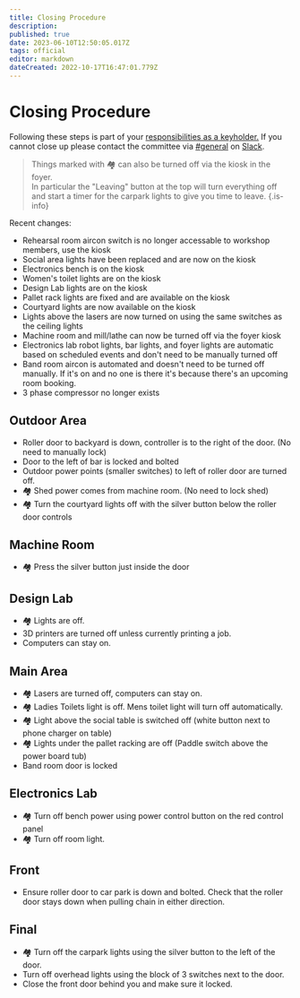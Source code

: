 ```yaml
---
title: Closing Procedure
description: 
published: true
date: 2023-06-10T12:50:05.017Z
tags: official
editor: markdown
dateCreated: 2022-10-17T16:47:01.779Z
---
```


# Closing Procedure

Following these steps is part of your [responsibilities as a keyholder.](/docs/committee/keyholder_responsibilities) If you cannot close up please contact the committee via [\#general](slack://channel?team=T0LQE2JNR&id=C0LQBEQ2Y) on [Slack](https://perart.io/slack).

> Things marked with 🏘️ can also be turned off via the kiosk in the foyer.<br>In particular the "Leaving" button at the top will turn everything off and start a timer for the carpark lights to give you time to leave.
{.is-info}


Recent changes:

* Rehearsal room aircon switch is no longer accessable to workshop members, use the kiosk
* Social area lights have been replaced and are now on the kiosk
* Electronics bench is on the kiosk
* Women's toilet lights are on the kiosk
* Design Lab lights are on the kiosk
* Pallet rack lights are fixed and are available on the kiosk
* Courtyard lights are now available on the kiosk
* Lights above the lasers are now turned on using the same switches as the ceiling lights
* Machine room and mill/lathe can now be turned off via the foyer kiosk
* Electronics lab robot lights, bar lights, and foyer lights are automatic based on scheduled events and don't need to be manually turned off
* Band room aircon is automated and doesn't need to be turned off manually. If it's on and no one is there it's because there's an upcoming room booking.
* 3 phase compressor no longer exists

## Outdoor Area

* Roller door to backyard is down, controller is to the right of the door. (No need to manually lock)
* Door to the left of bar is locked and bolted
* Outdoor power points (smaller switches) to left of roller door are turned off.
* 🏘️ Shed power comes from machine room. (No need to lock shed)
* 🏘️ Turn the courtyard lights off with the silver button below the roller door controls

## Machine Room

* 🏘️ Press the silver button just inside the door

## Design Lab

* 🏘️ Lights are off.
* 3D printers are turned off unless currently printing a job.
* Computers can stay on.

## Main Area

* 🏘️ Lasers are turned off, computers can stay on.
* 🏘️ Ladies Toilets light is off. Mens toilet light will turn off automatically.
* 🏘️ Light above the social table is switched off (white button next to phone charger on table)
* 🏘️ Lights under the pallet racking are off (Paddle switch above the power board tub)
* Band room door is locked

## Electronics Lab

* 🏘️ Turn off bench power using power control button on the red control panel
* 🏘️ Turn off room light.

## Front

* Ensure roller door to car park is down and bolted. Check that the roller door stays down when pulling chain in either direction.

## Final

* 🏘️ Turn off the carpark lights using the silver button to the left of the door.
* Turn off overhead lights using the block of 3 switches next to the door.
* Close the front door behind you and make sure it locked.
